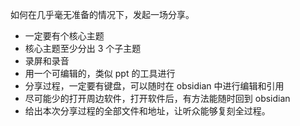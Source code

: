 如何在几乎毫无准备的情况下，发起一场分享。

- 一定要有个核心主题
- 核心主题至少分出 3 个子主题
- 录屏和录音
- 用一个可编辑的，类似 ppt 的工具进行
- 分享过程，一定要有键盘，可以随时在 obsidian 中进行编辑和引用
- 尽可能少的打开周边软件，打开软件后，有方法能随时回到 obsidian
- 给出本次分享过程的全部文件和地址，让听众能够复刻全过程。
